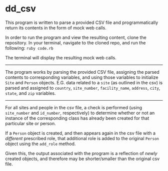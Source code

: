 # dd_csv

This program is written to parse a provided CSV file and programmatically return its contents in the form of mock web calls.

In order to run the program and view the resulting content, clone the repository. In your terminal, navigate to the cloned repo, and run the following:
`ruby code.rb`

The terminal will display the resulting mock web calls.

-----------

The program works by parsing the provided CSV file, assigning the parsed contents to corresponding variables, and using those variables to initialize `Site` and `Person` objects.
E.G. data related to a `site` (as outlined in the csv) is parsed and assigned to `country`, `site_number`, `facility_name`, `address`, `city`, `state`, and `zip` variables.

-----------

For all sites and people in the csv file, a check is performed (using `site_number` and `id_number`, respectively) to determine whether or not an instance of the corresponding class has already been created for that particular site or person.

If a `Person` object is created, and then appears again in the csv file with a _different_ prescribed role, that additional role is added to the original `Person` object using the `add_role` method.

Given this, the output associated with the program is a reflection of _newly_ created objects, and therefore may be shorter/smaller than the original csv file.
